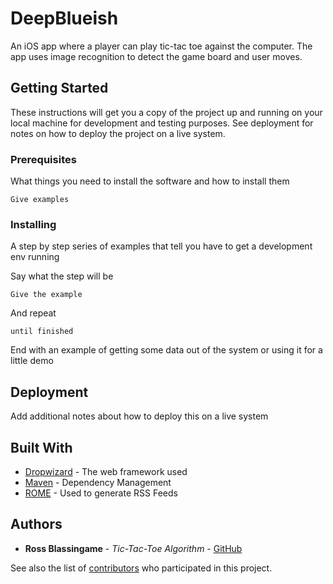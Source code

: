 # DeepBlueish

An iOS app where a player can play tic-tac toe against the computer. The app uses image recognition to detect the game board and user moves.

## Getting Started

These instructions will get you a copy of the project up and running on your local machine for development and testing purposes. See deployment for notes on how to deploy the project on a live system.

### Prerequisites

What things you need to install the software and how to install them

```
Give examples
```

### Installing

A step by step series of examples that tell you have to get a development env running

Say what the step will be

```
Give the example
```

And repeat

```
until finished
```

End with an example of getting some data out of the system or using it for a little demo

## Deployment

Add additional notes about how to deploy this on a live system

## Built With

* [Dropwizard](http://www.dropwizard.io/1.0.2/docs/) - The web framework used
* [Maven](https://maven.apache.org/) - Dependency Management
* [ROME](https://rometools.github.io/rome/) - Used to generate RSS Feeds

## Authors

* **Ross Blassingame** - *Tic-Tac-Toe Algorithm* - [GitHub](https://github.com/RossBlassingame)

See also the list of [contributors](https://github.com/your/project/contributors) who participated in this project.
